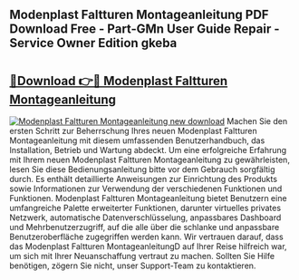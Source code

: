 ## Modenplast Faltturen Montageanleitung PDF Download Free - Part-GMn User Guide Repair - Service Owner Edition gkeba

# <h2><a href="http://df6nq3h.blite.top/?on=Modenplast+Faltturen+Montageanleitung">🔗Download 👉🔴 Modenplast Faltturen Montageanleitung</a></h2>

[![Modenplast Faltturen Montageanleitung new download](https://i.imgur.com/lujVjoI.png)](http://df6nq3h.blite.top/?on=Modenplast+Faltturen+Montageanleitung)
Machen Sie den ersten Schritt zur Beherrschung Ihres neuen Modenplast Faltturen Montageanleitung mit diesem umfassenden Benutzerhandbuch, das Installation, Betrieb und Wartung abdeckt. Um eine erfolgreiche Erfahrung mit Ihrem neuen Modenplast Faltturen Montageanleitung zu gewährleisten, lesen Sie diese Bedienungsanleitung bitte vor dem Gebrauch sorgfältig durch. Es enthält detaillierte Anweisungen zur Einrichtung des Produkts sowie Informationen zur Verwendung der verschiedenen Funktionen und Funktionen. Modenplast Faltturen Montageanleitung bietet Benutzern eine umfangreiche Palette erweiterter Funktionen, darunter virtuelles privates Netzwerk, automatische Datenverschlüsselung, anpassbares Dashboard und Mehrbenutzerzugriff, auf die alle über die schlanke und anpassbare Benutzeroberfläche zugegriffen werden kann. Wir vertrauen darauf, dass das Modenplast Faltturen MontageanleitungD auf Ihrer Reise hilfreich war, um sich mit Ihrer Neuanschaffung vertraut zu machen. Sollten Sie Hilfe benötigen, zögern Sie nicht, unser Support-Team zu kontaktieren.

